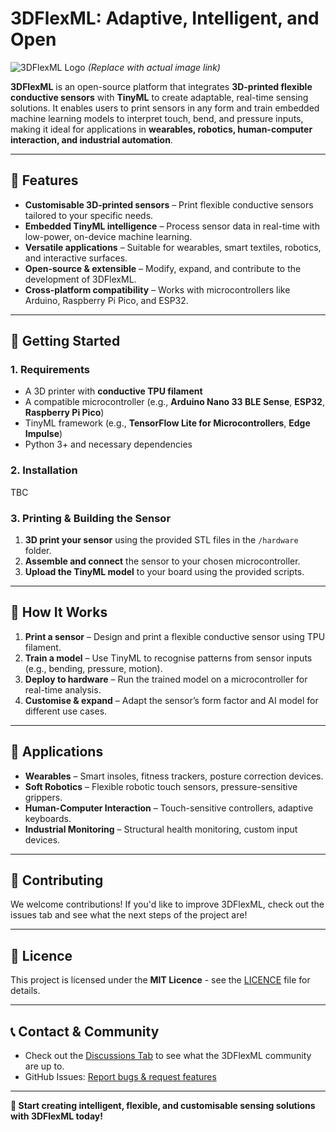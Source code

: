 # 3DFlexML: Adaptive, Intelligent, and Open

![3DFlexML Logo](https://your-image-url.com) *(Replace with actual image link)*

**3DFlexML** is an open-source platform that integrates **3D-printed flexible conductive sensors** with **TinyML** to create adaptable, real-time sensing solutions. It enables users to print sensors in any form and train embedded machine learning models to interpret touch, bend, and pressure inputs, making it ideal for applications in **wearables, robotics, human-computer interaction, and industrial automation**.

---

## 🚀 Features

- **Customisable 3D-printed sensors** – Print flexible conductive sensors tailored to your specific needs.
- **Embedded TinyML intelligence** – Process sensor data in real-time with low-power, on-device machine learning.
- **Versatile applications** – Suitable for wearables, smart textiles, robotics, and interactive surfaces.
- **Open-source & extensible** – Modify, expand, and contribute to the development of 3DFlexML.
- **Cross-platform compatibility** – Works with microcontrollers like Arduino, Raspberry Pi Pico, and ESP32.

---

## 🔧 Getting Started

### 1. Requirements
- A 3D printer with **conductive TPU filament**
- A compatible microcontroller (e.g., **Arduino Nano 33 BLE Sense**, **ESP32**, **Raspberry Pi Pico**)
- TinyML framework (e.g., **TensorFlow Lite for Microcontrollers**, **Edge Impulse**)
- Python 3+ and necessary dependencies

### 2. Installation
TBC
<!--
```bash
# Clone the repository
git clone https://github.com/yourusername/3DFlexML.git
cd 3DFlexML

# Install dependencies
pip install -r requirements.txt
```
-->
### 3. Printing & Building the Sensor
1. **3D print your sensor** using the provided STL files in the `/hardware` folder.
2. **Assemble and connect** the sensor to your chosen microcontroller.
3. **Upload the TinyML model** to your board using the provided scripts.

---

## 🧠 How It Works
1. **Print a sensor** – Design and print a flexible conductive sensor using TPU filament.
2. **Train a model** – Use TinyML to recognise patterns from sensor inputs (e.g., bending, pressure, motion).
3. **Deploy to hardware** – Run the trained model on a microcontroller for real-time analysis.
4. **Customise & expand** – Adapt the sensor’s form factor and AI model for different use cases.

---

## 🎯 Applications
- **Wearables** – Smart insoles, fitness trackers, posture correction devices.
- **Soft Robotics** – Flexible robotic touch sensors, pressure-sensitive grippers.
- **Human-Computer Interaction** – Touch-sensitive controllers, adaptive keyboards.
- **Industrial Monitoring** – Structural health monitoring, custom input devices.

---

## 🤝 Contributing
We welcome contributions! If you'd like to improve 3DFlexML, check out the issues tab and see what the next steps of the project are!

<!--
follow these steps:
1. **Fork the repository**
2. **Create a new branch** (`git checkout -b feature-branch`)
3. **Commit your changes** (`git commit -m "Add new feature"`)
4. **Push to GitHub** (`git push origin feature-branch`)
5. **Create a pull request**
-->
---

## 📜 Licence
This project is licensed under the **MIT Licence** - see the [LICENCE](LICENCE) file for details.

---

## 📞 Contact & Community
- Check out the [Discussions Tab](https://github.com/ZeroOneTwo-CreativeTechnologyHub/3Dflexml/discussions) to see what the 3DFlexML community are up to.
- GitHub Issues: [Report bugs & request features](https://github.com/yourusername/3DFlexML/issues)


---

**🚀 Start creating intelligent, flexible, and customisable sensing solutions with 3DFlexML today!**
